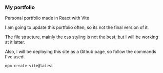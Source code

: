 ### My portfolio

Personal portfolio made in React with Vite

I am going to update this portfolio often, so its not the final version of it.

The file structure, mainly the css styling is not the best, but I will be working at it latter.

Also, I will be deploying this site as a Github page, so follow the commands I've used.

```
npm create vite@latest
```